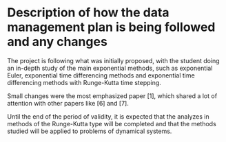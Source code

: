 # Description of how the data management plan is being followed and any changes

The project is following what was initially proposed, with the student doing an in-depth study of the main exponential methods, such as exponential Euler, exponential time differencing methods and exponential time differencing methods with Runge-Kutta time stepping.

Small changes were the most emphasized paper [1], which shared a lot of attention with other papers like [6] and [7].

Until the end of the period of validity, it is expected that the analyzes in methods of the Runge-Kutta type will be completed and that the methods studied will be applied to problems of dynamical systems.